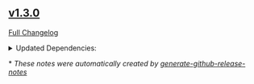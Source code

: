 ## [v1.3.0](https://github.com/jrjohnson/generate-github-release-notes/tree/v1.3.0)

[Full Changelog](https://github.com/jrjohnson/generate-github-release-notes/compare/v1.2.1...v1.3.0)





<details>
<summary>Updated Dependencies:</summary>

- Bump handlebars from 4.3.3 to 4.5.3 [\#58](https://github.com/jrjohnson/generate-github-release-notes/pull/58)
- Bump handlebars from 4.1.2 to 4.3.3 [\#41](https://github.com/jrjohnson/generate-github-release-notes/pull/41)

</details>

\* *These notes were automatically created by [generate-github-release-notes](https://github.com/jrjohnson/generate-github-release-notes)*
